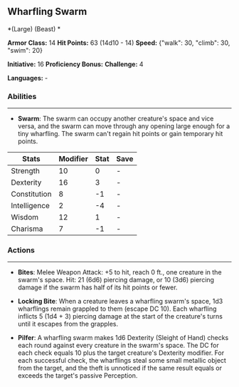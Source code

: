 ## Wharfling Swarm
*(Large) (Beast) *

**Armor Class:** 14
**Hit Points:** 63 (14d10 - 14)
**Speed:** {"walk": 30, "climb": 30, "swim": 20}

**Initiative:** 16
**Proficiency Bonus:**
**Challenge:** 4

**Languages:** -

### Abilities
 --- 
- **Swarm**: The swarm can occupy another creature's space and vice versa, and the swarm can move through any opening large enough for a tiny wharfling. The swarm can't regain hit points or gain temporary hit points.



| Stats | Modifier | Stat | Save
| ---- | ---- | ---- | ---- |
| Strength | 10 | 0 | - |
| Dexterity | 16 | 3 | - |
| Constitution | 8 | -1 | - |
| Intelligence | 2 | -4 | - |
| Wisdom | 12 | 1 | - |
| Charisma | 7 | -1 | - |

### Actions
 --- 
- **Bites**: Melee Weapon Attack: +5 to hit, reach 0 ft., one creature in the swarm's space. Hit: 21 (6d6) piercing damage, or 10 (3d6) piercing damage if the swarm has half of its hit points or fewer.

- **Locking Bite**: When a creature leaves a wharfling swarm's space, 1d3 wharflings remain grappled to them (escape DC 10). Each wharfling inflicts 5 (1d4 + 3) piercing damage at the start of the creature's turns until it escapes from the grapples.

- **Pilfer**: A wharfling swarm makes 1d6 Dexterity (Sleight of Hand) checks each round against every creature in the swarm's space. The DC for each check equals 10 plus the target creature's Dexterity modifier. For each successful check, the wharflings steal some small metallic object from the target, and the theft is unnoticed if the same result equals or exceeds the target's passive Perception.

